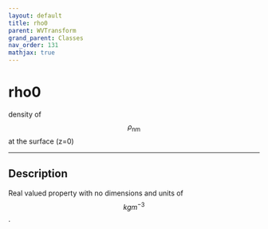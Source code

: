 ```yaml
---
layout: default
title: rho0
parent: WVTransform
grand_parent: Classes
nav_order: 131
mathjax: true
---
```


#  rho0

density of $$\rho_\textrm{nm}$$ at the surface (z=0)


---

## Description
Real valued property with no dimensions and units of $$kg m^{-3}$$.

